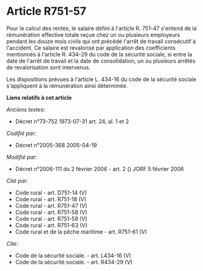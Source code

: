 # Article R751-57

Pour le calcul des rentes, le salaire défini à l'article R. 751-47 s'entend de la rémunération effective totale reçue chez un
ou plusieurs employeurs pendant les douze mois civils qui ont précédé l'arrêt de travail consécutif à l'accident. Ce salaire
est revalorisé par application des coefficients mentionnés à l'article R. 434-29 du code de la sécurité sociale, si entre la
date de l'arrêt de travail et la date de consolidation, un ou plusieurs arrêtés de revalorisation sont intervenus. 

Les dispositions prévues à l'article L. 434-16 du code de la sécurité sociale s'appliquent à la rémunération ainsi
déterminée.

**Liens relatifs à cet article**

_Anciens textes_:

  - Décret n°73-752 1973-07-31 art. 24, al. 1 et 2

_Codifié par_:

  - Décret n°2005-368 2005-04-19

_Modifié par_:

  - Décret n°2006-111 du 2 février 2006 - art. 2 () JORF 5 février 2006

_Cité par_:

  - Code rural - art. D751-14 (V)
  - Code rural - art. R751-18 (V)
  - Code rural - art. R751-47 (V)
  - Code rural - art. R751-58 (V)
  - Code rural - art. R751-59 (V)
  - Code rural - art. R751-63 (V)
  - Code rural et de la pêche maritime - art. R751-61 (V)

_Cite_:

  - Code de la sécurité sociale. - art. L434-16 (V)
  - Code de la sécurité sociale. - art. R434-29 (V)
